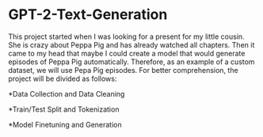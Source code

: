 # GPT-2-Text-Generation
This project started when I was looking for a present for my little cousin. She is crazy about Peppa Pig and has already watched all chapters. Then it came to my head that maybe I could create a model that would generate episodes of Peppa Pig automatically. Therefore, as an example of a custom dataset, we will use Pepa Pig episodes.
For better comprehension, the project will be divided as follows:

  *Data Collection and Data Cleaning
  
  *Train/Test Split and Tokenization
  
  *Model Finetuning and Generation
